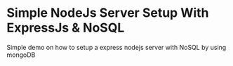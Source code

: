 # Simple NodeJs Server Setup With ExpressJs & NoSQL

Simple demo on how to setup a express nodejs server with NoSQL by using mongoDB


